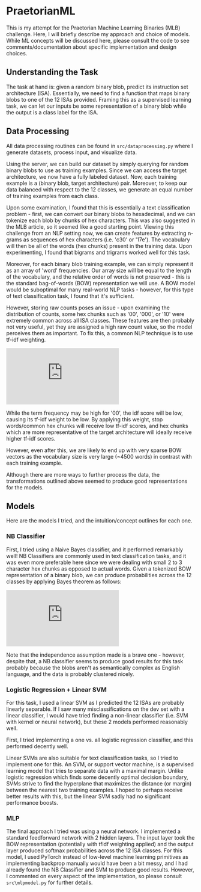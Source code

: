 # PraetorianML

This is my attempt for the Praetorian Machine Learning Binaries (MLB) challenge. Here,
I will briefly describe my approach and choice of models. While ML concepts will be 
discussed here, please consult the code to see comments/documentation about specific
implementation and design choices. 

## Understanding the Task

The task at hand is: given a random binary blob, predict its instruction set architecture
(ISA). Essentially, we need to find a function that maps binary blobs to one of the 12
ISAs provided. Framing this as a supervised learning task, we can let our inputs be
some representation of a binary blob while the output is a class label for the ISA.

## Data Processing

All data processing routines can be found in ```src/dataprocessing.py``` where I generate
datasets, process input, and visualize data. 

Using the server, we can build our dataset by simply querying for random binary blobs to use as 
training examples. Since we can access the target architecture, we now have a fully labeled dataset.
Now, each training example is a (binary blob, target architecture) pair.
Moreover, to keep our data balanced with respect to the 12 classes, we generate an equal number of 
training examples from each class.

Upon some examination, I found that this is essentially a text classification problem -
first, we can convert our binary blobs to hexadecimal, and we can tokenize each blob by
chunks of hex characters. This was also suggested in the MLB article, so it seemed like a good
starting point. Viewing this challenge from an NLP setting now, we can create features
by extracting n-grams as sequences of hex characters (i.e. 'c30' or '17e'). The vocabulary will then be all of the
words (hex chunks) present in the training data. Upon experimenting, I found that bigrams and trigrams
worked well for this task.

Moreover, for each binary blob training example, we can simply represent it as an array of 'word' frequencies.
Our array size will be equal to the length of the vocabulary, and the relative order of words is not preserved - 
this is the standard bag-of-words (BOW) representation we will use. A BOW model would be suboptimal for many real-world NLP tasks - however, for this 
type of text classification task, I found that it's sufficient. 

However, storing raw counts poses an issue - upon examining the distribution of counts, some hex chunks such as
'00', '000', or '10' were extremely common across all ISA classes. These features are then probably not very useful,
yet they are assigned a high raw count value, so the model perceives them as important. To fix this, a common NLP 
technique is to use tf-idf weighting. 

![equation](https://latex.codecogs.com/gif.latex?tf%28t%2Cd%29%20%3D%20count%28t%2C%20d%29/%5Csum_%7Bt%27%20%5Cin%20d%7D%20count%28t%27%2C%20d%29%5C%5C%20idf%28t%2C%20D%29%20%3D%20%5Clog%7B%5Cfrac%7BN%7D%7B%7Cd%20%5Cin%20D%20%3A%20t%20%5Cin%20d%7C%7D%7D%20%5C%5C%20%5C%5C%20tfidf%28t%2C%20d%2C%20D%29%20%3D%20tf%28t%2Cd%29%20%5Ccdot%20idf%28t%2C%20D%29%20%5C%5C%20%5C%5C%20%5Ctext%7Bwhere%20%7D%20t%20%5Ctext%7B%20is%20a%20hex%20chunk%7D%2C%20d%20%5Ctext%7B%20is%20a%20binary%20blob%2C%20and%20%7D%20D%20%5Ctext%7B%20is%20the%20set%20of%20training%20examples%7D)

While the term frequency may be high for '00', the idf score will be low, causing its tf-idf weight to be low.
By applying this weight, stop words/common hex chunks will receive low tf-idf scores, and hex chunks which are
more representative of the target architecture will ideally receive higher tf-idf scores.

However, even after this, we are likely to end up with very sparse BOW vectors as the vocabulary size
is very large (~4500 words) in contrast with each training example.

Although there are more ways to further process the data, the transformations outlined above seemed to produce good
representations for the models.

## Models
Here are the models I tried, and the intuition/concept outlines for each one. 
### NB Classifier
First, I tried using a Naive Bayes classifier, and it performed remarkably well! NB Classifiers are commonly used
in text classification tasks, and it was even more preferable here since we were dealing with small 2 to 3 character
hex chunks as opposed to actual words. Given a tokenized BOW representation of a binary blob, we can produce 
probabilities across the 12 classes by applying Bayes theorem as follows:

![equation](https://latex.codecogs.com/gif.latex?x%20%3D%20%28t_1%2C%20t_2%2C%20%5Cdots%20t_m%29%20%5Ctext%7B%20where%20%7D%20%7Cx%7C%20%3D%20%5Ctext%7Bvocab%20size%7D%20%5C%5C%20%5C%5C%20%5Ctext%7BFor%20some%20class%20%7D%20c%2C%20%5C%5C%20%5C%5C%20P%28c%20%7C%20x%29%20%3D%20%5Cfrac%7BP%28c%29%20%5Ccdot%20P%28x%7Cc%29%7D%7BP%28x%29%7D%20%5C%5C%20%5C%5C%20%5Ctext%7Bwhere%20%7D%20P%28x%29%20%3D%20P%28t_1%2C%20t_2%2C%20%5Cdots%20t_m%29%20%5C%5C%20%5C%5C%20%5Ctext%7BAssuming%20these%20hex%20chunks%20%7D%20t_i%20%5Ctext%7B%20are%20mutually%20independent%2C%20the%20joint%20probability%20becomes%7D%20%5C%5C%20%5C%5C%20P%28x%7Cc%29%20%3D%20P%28t_1%20%7C%20c%29%20%5Ccdot%20P%28t_2%20%7C%20c%29%20%5Cdots%20P%28t_m%20%7C%20c%29%5C%5C%20%5C%5C%20%5Ctext%7BAcross%20all%20classes%2C%20the%20denominator%20%7D%20P%28x%29%20%5Ctext%7B%20is%20the%20same.%20Therefore%2C%20%7D%5C%5C%20%5C%5C%20%5Chat%7By%7D%20%3D%20%5Cmax_%7Bc%20%5Cin%20C%7D%20P%28c%29%20%5Cprod_%7Bi%3D1%7D%5E%7Bm%7D%20P%28t_i%20%7C%20c%29) 

Note that the independence assumption made is a brave one - however, despite that, a NB classifier seems to 
produce good results for this task probably because the blobs aren't as semantically complex as English language, 
and the data is probably clustered nicely.

### Logistic Regression + Linear SVM

For this task, I used a linear SVM as I predicted
the 12 ISAs are probably linearly separable. If I saw many misclassifications on the dev set with a linear classifier, I would
have tried finding a non-linear classifier (i.e. SVM with kernel or neural network), but these 2 models performed
reasonably well.

First, I tried implementing a one vs. all logistic regression classifier, and this performed decently well.  

Linear SVMs are also suitable for text classification tasks, so I tried to implement one for this. An SVM, or support
vector machine, is a supervised learning model that tries to separate data with a maximal margin. Unlike logistic
regression which finds some decently optimal decision boundary, SVMs strive to find the hyperplane that maximizes
the distance (or margin) between the nearest two training examples. I hoped to perhaps receive better results with this,
but the linear SVM sadly had no significant performance boosts.

### MLP

The final approach I tried was using a neural network. I implemented a standard feedforward network with 2 hidden layers.
The input layer took the BOW representation (potentially with tfidf weighting applied) and the output layer
produced softmax probabilities across the 12 ISA classes. For this model, I used PyTorch instead of low-level
machine learning primitives as implementing backprop manually would have been a bit messy, and I had already 
found the NB Classifier and SVM to produce good results. However, I commented on every aspect of the implementation,
so please consult ```src\mlpmodel.py``` for further details.
